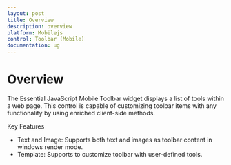 ```yaml
---
layout: post
title: Overview
description: overview
platform: Mobilejs
control: Toolbar (Mobile)
documentation: ug
---
```


# Overview

The Essential JavaScript Mobile Toolbar widget displays a list of tools within a web page. This control is capable of customizing toolbar items with any functionality by using enriched client-side methods.

Key Features

* Text and Image: Supports both text and images as toolbar content in windows render mode.
* Template: Supports to customize toolbar with user-defined tools.



